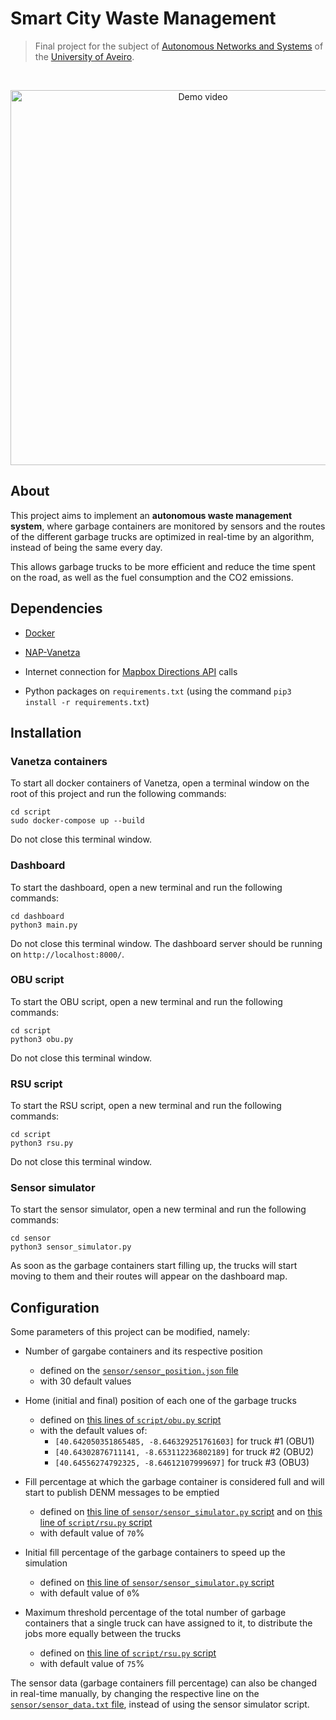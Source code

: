 # Smart City Waste Management
> Final project for the subject of [Autonomous Networks and Systems](https://www.ua.pt/en/uc/15279) of the [University of Aveiro](https://www.ua.pt/).

<br/>

<div align="center">
    
[<img src="https://i.imgur.com/CjlV8pL.png" alt="Demo video" title="Demo video" width="600"/>](https://www.youtube.com/watch?v=uQnLSh7sIpU)

</div>

## About

This project aims to implement an **autonomous waste management system**, where garbage containers are monitored by sensors and the routes of the different garbage trucks are optimized in real-time by an algorithm, instead of being the same every day.

This allows garbage trucks to be more efficient and reduce the time spent on the road, as well as the fuel consumption and the CO2 emissions.

## Dependencies

- [Docker](https://docs.docker.com/engine/install/ubuntu/)

- [NAP-Vanetza](https://code.nap.av.it.pt/mobility-networks/vanetza)

- Internet connection for [Mapbox Directions API](https://docs.mapbox.com/api/navigation/directions/) calls

- Python packages on `requirements.txt` (using the command `pip3 install -r requirements.txt`)


## Installation

### Vanetza containers

To start all docker containers of Vanetza, open a terminal window on the root of this project and run the following commands:

```
cd script
sudo docker-compose up --build
```

Do not close this terminal window.

### Dashboard

To start the dashboard, open a new terminal and run the following commands:

```
cd dashboard
python3 main.py
```

Do not close this terminal window. The dashboard server should be running on `http://localhost:8000/`.

### OBU script

To start the OBU script, open a new terminal and run the following commands:

```
cd script
python3 obu.py
```

Do not close this terminal window.

### RSU script

To start the RSU script, open a new terminal and run the following commands:

```
cd script
python3 rsu.py
```

Do not close this terminal window.

### Sensor simulator

To start the sensor simulator, open a new terminal and run the following commands:

```
cd sensor
python3 sensor_simulator.py
```

As soon as the garbage containers start filling up, the trucks will start moving to them and their routes will appear on the dashboard map.

## Configuration

Some parameters of this project can be modified, namely:

- Number of gargabe containers and its respective position

    - defined on the [`sensor/sensor_position.json` file](/sensor/sensor_position.json)
    - with 30 default values

- Home (initial and final) position of each one of the garbage trucks
    
    - defined on [this lines of `script/obu.py` script](/script/obu.py#L13-L20)
    - with the default values of:
        - `[40.642050351865485, -8.646329251761603]` for truck #1 (OBU1)
        - `[40.64302876711141, -8.653112236802189]` for truck #2 (OBU2)
        - `[40.64556274792325, -8.64612107999697]` for truck #3 (OBU3)

- Fill percentage at which the garbage container is considered full and will start to publish DENM messages to be emptied

    - defined on [this line of `sensor/sensor_simulator.py` script](/sensor/sensor_simulator.py#L14) and on [this line of `script/rsu.py` script](/script/rsu.py#L9)
    - with default value of `70`%

- Initial fill percentage of the garbage containers to speed up the simulation

    - defined on [this line of `sensor/sensor_simulator.py` script](/sensor/sensor_simulator.py#L11)
    - with default value of `0`%

- Maximum threshold percentage of the total number of garbage containers that a single truck can have assigned to it, to distribute the jobs more equally between the trucks

    - defined on [this line of `script/rsu.py` script](/script/rsu.py#L12)
    - with default value of `75`%

The sensor data (garbage containers fill percentage) can also be changed in real-time manually, by changing the respective line on the [`sensor/sensor_data.txt` file](/sensor/sensor_data.txt), instead of using the sensor simulator script.